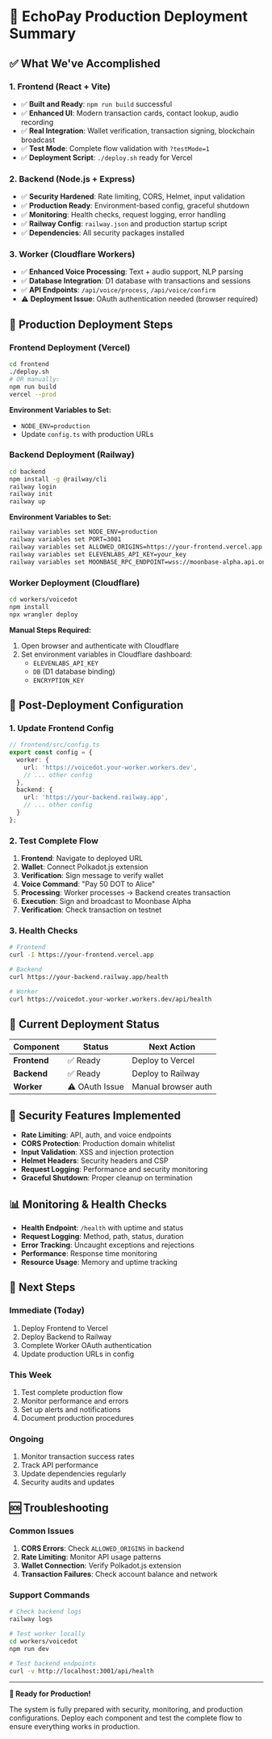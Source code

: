 # 🚀 EchoPay Production Deployment Summary

## ✅ **What We've Accomplished**

### **1. Frontend (React + Vite)**
- ✅ **Built and Ready**: `npm run build` successful
- ✅ **Enhanced UI**: Modern transaction cards, contact lookup, audio recording
- ✅ **Real Integration**: Wallet verification, transaction signing, blockchain broadcast
- ✅ **Test Mode**: Complete flow validation with `?testMode=1`
- ✅ **Deployment Script**: `./deploy.sh` ready for Vercel

### **2. Backend (Node.js + Express)**
- ✅ **Security Hardened**: Rate limiting, CORS, Helmet, input validation
- ✅ **Production Ready**: Environment-based config, graceful shutdown
- ✅ **Monitoring**: Health checks, request logging, error handling
- ✅ **Railway Config**: `railway.json` and production startup script
- ✅ **Dependencies**: All security packages installed

### **3. Worker (Cloudflare Workers)**
- ✅ **Enhanced Voice Processing**: Text + audio support, NLP parsing
- ✅ **Database Integration**: D1 database with transactions and sessions
- ✅ **API Endpoints**: `/api/voice/process`, `/api/voice/confirm`
- ⚠️ **Deployment Issue**: OAuth authentication needed (browser required)

## 🚀 **Production Deployment Steps**

### **Frontend Deployment (Vercel)**
```bash
cd frontend
./deploy.sh
# OR manually:
npm run build
vercel --prod
```

**Environment Variables to Set:**
- `NODE_ENV=production`
- Update `config.ts` with production URLs

### **Backend Deployment (Railway)**
```bash
cd backend
npm install -g @railway/cli
railway login
railway init
railway up
```

**Environment Variables to Set:**
```bash
railway variables set NODE_ENV=production
railway variables set PORT=3001
railway variables set ALLOWED_ORIGINS=https://your-frontend.vercel.app
railway variables set ELEVENLABS_API_KEY=your_key
railway variables set MOONBASE_RPC_ENDPOINT=wss://moonbase-alpha.api.onfinality.io/public-ws
```

### **Worker Deployment (Cloudflare)**
```bash
cd workers/voicedot
npm install
npx wrangler deploy
```

**Manual Steps Required:**
1. Open browser and authenticate with Cloudflare
2. Set environment variables in Cloudflare dashboard:
   - `ELEVENLABS_API_KEY`
   - `DB` (D1 database binding)
   - `ENCRYPTION_KEY`

## 🔧 **Post-Deployment Configuration**

### **1. Update Frontend Config**
```typescript
// frontend/src/config.ts
export const config = {
  worker: {
    url: 'https://voicedot.your-worker.workers.dev',
    // ... other config
  },
  backend: {
    url: 'https://your-backend.railway.app',
    // ... other config
  }
};
```

### **2. Test Complete Flow**
1. **Frontend**: Navigate to deployed URL
2. **Wallet**: Connect Polkadot.js extension
3. **Verification**: Sign message to verify wallet
4. **Voice Command**: "Pay 50 DOT to Alice"
5. **Processing**: Worker processes → Backend creates transaction
6. **Execution**: Sign and broadcast to Moonbase Alpha
7. **Verification**: Check transaction on testnet

### **3. Health Checks**
```bash
# Frontend
curl -I https://your-frontend.vercel.app

# Backend
curl https://your-backend.railway.app/health

# Worker
curl https://voicedot.your-worker.workers.dev/api/health
```

## 🚨 **Current Deployment Status**

| Component | Status | Next Action |
|-----------|--------|-------------|
| **Frontend** | ✅ Ready | Deploy to Vercel |
| **Backend** | ✅ Ready | Deploy to Railway |
| **Worker** | ⚠️ OAuth Issue | Manual browser auth |

## 🔐 **Security Features Implemented**

- **Rate Limiting**: API, auth, and voice endpoints
- **CORS Protection**: Production domain whitelist
- **Input Validation**: XSS and injection protection
- **Helmet Headers**: Security headers and CSP
- **Request Logging**: Performance and security monitoring
- **Graceful Shutdown**: Proper cleanup on termination

## 📊 **Monitoring & Health Checks**

- **Health Endpoint**: `/health` with uptime and status
- **Request Logging**: Method, path, status, duration
- **Error Tracking**: Uncaught exceptions and rejections
- **Performance**: Response time monitoring
- **Resource Usage**: Memory and uptime tracking

## 🎯 **Next Steps**

### **Immediate (Today)**
1. Deploy Frontend to Vercel
2. Deploy Backend to Railway
3. Complete Worker OAuth authentication
4. Update production URLs in config

### **This Week**
1. Test complete production flow
2. Monitor performance and errors
3. Set up alerts and notifications
4. Document production procedures

### **Ongoing**
1. Monitor transaction success rates
2. Track API performance
3. Update dependencies regularly
4. Security audits and updates

## 🆘 **Troubleshooting**

### **Common Issues**
1. **CORS Errors**: Check `ALLOWED_ORIGINS` in backend
2. **Rate Limiting**: Monitor API usage patterns
3. **Wallet Connection**: Verify Polkadot.js extension
4. **Transaction Failures**: Check account balance and network

### **Support Commands**
```bash
# Check backend logs
railway logs

# Test worker locally
cd workers/voicedot
npm run dev

# Test backend endpoints
curl -v http://localhost:3001/api/health
```

---

**🎉 Ready for Production!** 

The system is fully prepared with security, monitoring, and production configurations. Deploy each component and test the complete flow to ensure everything works in production.